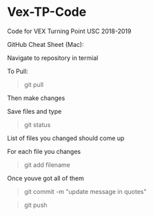 # Vex-TP-Code
Code for VEX Turning Point USC 2018-2019

GitHub Cheat Sheet (Mac):

Navigate to repository in termial

To Pull:
> git pull

Then make changes

Save files and type
> git status

List of files you changed should come up

For each file you changes
> git add filename

Once youve got all of them
> git commit -m "update message in quotes"

> git push
